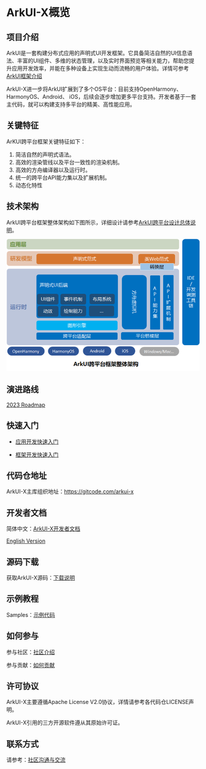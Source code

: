 # ArkUI-X概览

## 项目介绍

ArkUI是一套构建分布式应用的声明式UI开发框架。它具备简洁自然的UI信息语法、丰富的UI组件、多维的状态管理，以及实时界面预览等相关能力，帮助您提升应用开发效率，并能在多种设备上实现生动而流畅的用户体验。详情可参考[ArkUI框架介绍](https://gitcode.com/openharmony/docs/blob/master/zh-cn/application-dev/ui/arkui-overview.md)

ArkUI-X进一步将ArkUI扩展到了多个OS平台：目前支持OpenHarmony、HarmonyOS、Android、 iOS，后续会逐步增加更多平台支持。开发者基于一套主代码，就可以构建支持多平台的精美、高性能应用。

## 关键特征

ArKUI跨平台框架关键特征如下：

1. 简洁自然的声明式语法。
2. 高效的渲染管线以及平台一致性的渲染机制。
3. 高效的方舟编译器以及运行时。
4. 统一的跨平台API能力集以及扩展机制。
5. 动态化特性

## 技术架构

ArkUI跨平台框架整体架构如下图所示，详细设计请参考[ArkUI跨平台设计总体说明](./framework-dev/design/design-overview.md)。

<img src="figures/ArkUI-X.png" alt="ArkUI跨平台架构图" style="zoom:80%;" />

## 演进路线

[2023 Roadmap](roadmap/ArkUI-X-roadmap-2023.md)

## 快速入门

* [应用开发快速入门](application-dev/quick-start/start-overview.md)

* [框架开发快速入门](framework-dev/quick-start/start-overview.md)

## 代码仓地址

ArkUI-X主库组织地址：https://gitcode.com/arkui-x

## 开发者文档

简体中文：[ArkUI-X开发者文档](README.md)

[English Version](../en/README.md)

## 源码下载

获取ArkUI-X源码：[下载说明](https://gitcode.com/arkui-x/manifest/blob/master/README.md)

## 示例教程

Samples：[示例代码](https://gitcode.com/arkui-x/samples)

## 如何参与

参与社区：[社区介绍](https://gitcode.com/arkui-x/community)

参与贡献：[如何贡献](contribute/README.md)

## 许可协议

ArkUI-X主要遵循Apache License V2.0协议，详情请参考各代码仓LICENSE声明。

ArkUI-X引用的三方开源软件遵从其原始许可证。

## 联系方式

请参考：[社区沟通与交流](contribute/communication-in-community.md)

